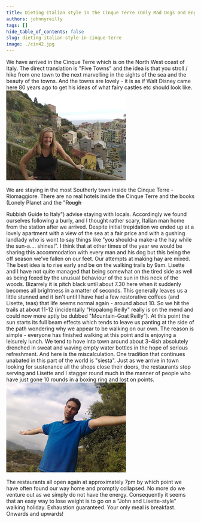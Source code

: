 ```yaml
---
title: Dieting Italian style in the Cinque Terre (Only Mad Dogs and Englishmen...)
authors: johnnyreilly
tags: []
hide_table_of_contents: false
slug: dieting-italian-style-in-cinque-terre
image: ./cin42.jpg
---
```

We have arrived in the Cinque Terre which is on the North West coast of Italy. The direct translation is "Five Towns" and the idea is that you stroll / hike from one town to the next marvelling in the sights of the sea and the beauty of the towns. And the towns are lovely - it is as if Walt Disney came here 80 years ago to get his ideas of what fairy castles etc should look like. ![](cin49.jpg)

 We are staying in the most Southerly town inside the Cinque Terre - Riomaggiore. There are no real hotels inside the Cinque Terre and the books (Lonely Planet and the "<s>Rough</s>

 Rubbish Guide to Italy") advise staying with locals. Accordingly we found ourselves following a burly, and I thought rather scary, Italian man home from the station after we arrived. Despite initial trepidation we ended up at a lovely apartment with a view of the sea at a fair price and with a gushing landlady who is wont to say things like "you should-a make-a the hay while the sun-a.... shines!". I think that at other times of the year we would be sharing this accommodation with every man and his dog but this being the off season we've fallen on our feet. Our attempts at making hay are mixed. The best idea is to rise early and be on the walking trails by 9am. Lisette and I have not quite managed that being somewhat on the tired side as well as being foxed by the unusual behaviour of the sun in this neck of the woods. Bizarrely it is pitch black until about 7.30 here when it suddenly becomes all brightness in a matter of seconds. This generally leaves us a little stunned and it isn't until I have had a few restorative coffees (and Lisette, teas) that life seems normal again - around about 10. So we hit the trails at about 11-12 (incidentally "Hopalong Reilly" really is on the mend and could now more aptly be dubbed "Mountain-Goat Reilly"). At this point the sun starts its full beam effects which tends to leave us panting at the side of the path wondering why we appear to be walking on our own. The reason is simple - everyone has finished walking at this point and is enjoying a leisurely lunch. We tend to hove into town around about 3-4ish absolutely drenched in sweat and waving empty water bottles in the hope of serious refreshment. And here is the miscalculation. One tradition that continues unabated in this part of the world is "siesta". Just as we arrive in town looking for sustenance all the shops close their doors, the restaurants stop serving and Lisette and I stagger round much in the manner of people who have just gone 10 rounds in a boxing ring and lost on points. ![](cin42.jpg)

 The restaurants all open again at approximately 7pm by which point we have often found our way home and promptly collapsed. No more do we venture out as we simply do not have the energy. Consequently it seems that an easy way to lose weight is to go on a "John and Lisette-style" walking holiday. Exhaustion guaranteed. Your only meal is breakfast. Onwards and upwards!

